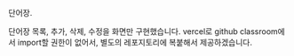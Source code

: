 단어장.

단어장 목록, 추가, 삭제, 수정을 화면만 구현했습니다.
vercel로 github classroom에서 import할 권한이 없어서, 별도의 레포지토리에 복붙해서 제공하겠습니다.